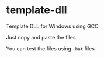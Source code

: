 # template-dll
Template DLL for Windows using GCC

Just copy and paste the files

You can test the files using <code>.bat</code> files
